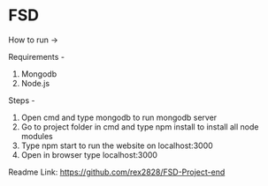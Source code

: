 # FSD

How to run ->

Requirements - 
1) Mongodb
3) Node.js


Steps - 
1) Open cmd and type mongodb to run mongodb server
2) Go to project folder in cmd and type npm install to install all node modules
3) Type npm start to run the website on localhost:3000
4) Open in browser type localhost:3000


Readme Link:
https://github.com/rex2828/FSD-Project-end
